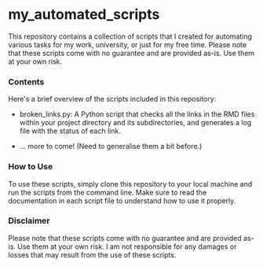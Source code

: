 # my_automated_scripts

This repository contains a collection of scripts that I created for automating various tasks for my work, university, or just for my free time. Please note that these scripts come with no guarantee and are provided as-is. Use them at your own risk.

### Contents
Here's a brief overview of the scripts included in this repository:

- broken_links.py: A Python script that checks all the links in the RMD files within your project directory and its subdirectories, and generates a log file with the status of each link.

- ... more to come! (Need to generalise them a bit before.)


### How to Use
To use these scripts, simply clone this repository to your local machine and run the scripts from the command line. Make sure to read the documentation in each script file to understand how to use it properly.

### Disclaimer
Please note that these scripts come with no guarantee and are provided as-is. Use them at your own risk. I am not responsible for any damages or losses that may result from the use of these scripts.
